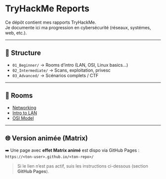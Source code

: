 # TryHackMe Reports

Ce dépôt contient mes rapports TryHackMe.  
Je documente ici ma progression en cybersécurité (réseaux, systémes, web, etc.).

---

## 📂 Structure
- `01_Beginner/` → Rooms d’intro (LAN, OSI, Linux basics…)
- `02_Intermediate/` → Scans, exploitation, privesc
- `03_Advanced/` → Scénarios complets / CTF

---

## 📜 Rooms
- [Networking](01_Beginner/Networking.md)
- [Intro to LAN](01_Beginner/Intro_to_LAN.md)
- [OSI Model](01_Beginner/OSI_Model.md)

---

## 🌐 Version animée (Matrix)
➡️ Une page avec **effet Matrix animé** est dispo via GitHub Pages :  
`https://<ton-user>.github.io/<ton-repo>/`

> Si le lien n’est pas actif, suis les instructions ci-dessous (section **GitHub Pages**).
